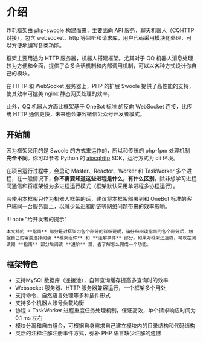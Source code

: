 # 介绍
炸毛框架由 php-swoole 构建而来，主要面向 API 服务，聊天机器人（CQHTTP 对接），包含 websocket、http 等监听和请求库，用户代码采用模块化处理，可以方便地编写各类功能。

框架主要用途为 HTTP 服务器，机器人搭建框架。尤其对于 QQ 机器人消息处理较为方便和全面，提供了众多会话机制和内部调用机制，可以以各种方式设计你自己的模块。

在 HTTP 和 WebSocket 服务器上，PHP 的扩展 Swoole 提供了高性能的支持，使其效率可媲美 nginx 静态网页处理的效率。

此外，QQ 机器人方面此框架基于 OneBot 标准 的反向 WebSocket 连接，比传统 HTTP 通信更快，未来也会兼容微信公众号开发者模式。

## 开始前
因为框架采用的是 Swoole 的方式来运作的，所以和传统的 php-fpm 处理机制 **完全不同**。你可以参考 Python 的 [aiocqhttp](https://github.com/richardchien/python-aiocqhttp) SDK，运行方式为 cli 环境。

在项目运行过程中，会启动 Master、Reactor、Worker 和 TaskWorker 多个进程，在一般情况下，**你不需要知道这些进程是什么，有什么区别**，除非想学习进程间通信和将框架设为多进程运行模式（框架默认采用单进程多协程运行）。

若使用本框架只作为机器人框架的话，建议将本框架部署到和 OneBot 标准的客户端同一台服务器上，以减少延迟和断链等网络问题带来的效率影响。

!!! note "给开发者的提示"

    本文档的 **指南** 部分是对框架内各个部分的详细说明，请仔细阅读指南的各个部分后，根据自己的需要选择阅读 **框架组件** 和 **注解事件** 部分。如果对框架还迷糊，可以在阅读完 **指南** 部分后阅读 **进阶** 篇，去了解怎么完成一个功能。


## 框架特色
- 支持MySQL数据库（连接池），自带查询缓存提高多查询时的效率
- Websocket 服务器、HTTP 服务器兼容运行，一个框架多个用处
- 支持命令、自然语言处理等多种插件形式
- 支持多个机器人账号负载均衡
- 协程 + TaskWorker 进程重度任务处理机制，保证高效，单个请求响应时间为 0.1 ms 左右
- 模块分离和自由组合，可根据自身需求自己建立模块内的目录结构和代码结构
- 灵活的注释注解注册事件方式，弥补 PHP 语言缺少注解的遗憾